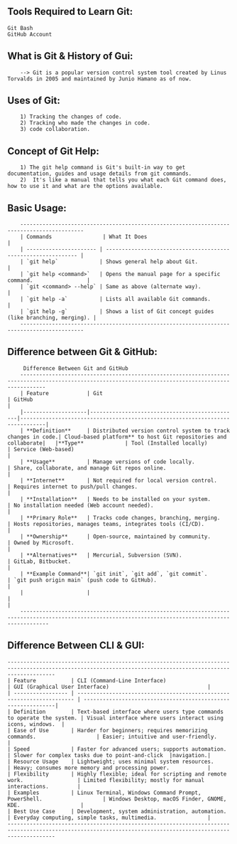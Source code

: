Tools Required to Learn Git:
---------------------------
	Git Bash
	GitHub Account
	


What is Git & History of Gui:
----------------------------

		--> Git is a popular version control system tool created by Linus Torvalds in 2005 and maintained by Junio Hamano as of now.


Uses of Git:
------------

		1) Tracking the changes of code.
		2) Tracking who made the changes in code.
		3) code collaboration.


Concept of Git Help:
--------------------
		1) The git help command is Git's built-in way to get documentation, guides and usage details from git commands.
		2)  It's like a manual that tells you what each Git command does, how to use it and what are the options available.

Basic Usage:
------------
		------------------------------------------------------------------------------------------
		| Commands                | What It Does                                                  |
		| ---------------------- | ------------------------------------------------------------- |
		| `git help`             | Shows general help about Git.                                 |
		| `git help <command>`   | Opens the manual page for a specific command.                 |
		| `git <command> --help` | Same as above (alternate way).                                |
		| `git help -a`          | Lists all available Git commands.                             |
		| `git help -g`          | Shows a list of Git concept guides (like branching, merging). |
		------------------------------------------------------------------------------------------

Difference between Git & GitHub:
--------------------------------

		 Difference Between Git and GitHub
		----------------------------------------------------------------------------------------------------------------------------------------------------
		| Feature            | Git                                           | GitHub                                                                       |
		|--------------------|-----------------------------------------------|------------------------------------------------------------------------------|
		| **Definition**     | Distributed version control system to track changes in code.| Cloud-based platform** to host Git repositories and collaborate|   |**Type**             | Tool (Installed locally)                      | Service (Web-based)                                                          |
		| **Usage**          | Manage versions of code locally.              | Share, collaborate, and manage Git repos online.                             |
		| **Internet**       | Not required for local version control.       | Requires internet to push/pull changes.                                      |
		| **Installation**   | Needs to be installed on your system.         | No installation needed (Web account needed).                                 |
		| **Primary Role**   | Tracks code changes, branching, merging.      | Hosts repositories, manages teams, integrates tools (CI/CD).                 |
		| **Ownership**      | Open-source, maintained by community.         | Owned by Microsoft.                                                          |
		| **Alternatives**   | Mercurial, Subversion (SVN).                  | GitLab, Bitbucket.                                                           |
		| **Example Command**| `git init`, `git add`, `git commit`.          | `git push origin main` (push code to GitHub).                                |
		|                    |                                               |                                                                              |
		-----------------------------------------------------------------------------------------------------------------------------------------------------

 Difference Between CLI & GUI:
 -----------------------------

	-----------------------------------------------------------------------------------------------------------------------------------------------------------
	| Feature           | CLI (Command-Line Interface)                                          | GUI (Graphical User Interface)                               |        
	| ----------------- | --------------------------------------------------------------------- | -------------------------------------------------------------|
	| Definition        | Text-based interface where users type commands to operate the system. | Visual interface where users interact using icons, windows.  |
	| Ease of Use       | Harder for beginners; requires memorizing commands.                   | Easier; intuitive and user-friendly.                         |            
	| Speed             | Faster for advanced users; supports automation.                       | Slower for complex tasks due to point-and-click  |navigation.|              
	| Resource Usage    | Lightweight; uses minimal system resources.                           | Heavy; consumes more memory and processing power.            |           
	| Flexibility       | Highly flexible; ideal for scripting and remote work.                 | Limited flexibility; mostly for manual interactions.         |          
	| Examples          | Linux Terminal, Windows Command Prompt, PowerShell.                   | Windows Desktop, macOS Finder, GNOME, KDE.                   |          
	| Best Use Case     | Development, system administration, automation.                       | Everyday computing, simple tasks, multimedia.                |  
	-----------------------------------------------------------------------------------------------------------------------------------------------------------  
